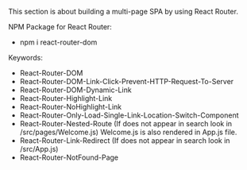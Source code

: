 This section is about building a multi-page SPA by using React Router.

NPM Package for React Router:
- npm i react-router-dom

Keywords:
- React-Router-DOM
- React-Router-DOM-Link-Click-Prevent-HTTP-Request-To-Server
- React-Router-DOM-Dynamic-Link
- React-Router-Highlight-Link
- React-Router-NoHighlight-Link
- React-Router-Only-Load-Single-Link-Location-Switch-Component
- React-Router-Nested-Route (If does not appear in search look in /src/pages/Welcome.js)
Welcome.js is also rendered in App.js file.
- React-Router-Link-Redirect (If does not appear in search look in /src/App.js)
- React-Router-NotFound-Page